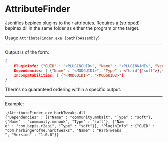 ﻿# AttributeFinder #

Jsonifies bepinex plugins to their attributes.
Requires a (stripped) bepinex.dll in the same folder as either the program or the target.

Usage `AttributeFinder.exe {pathToAssembly}`

---

Output is of the form:
```json
{
	PluginInfo: {"GUID" : "<PLUGINGUID>", "Name" : "<PLUGINNAME>", "Version": "<PLUGINVERSION>"}
	Dependencies: [ {"Name" : "<MODGUID1>", "Type" : <"hard"|"soft">},{"Name" : "<MODGUID2>", "Type" : <"hard"|"soft">}]
	Incompatabilities: [ {"<MODGUID1>", "<MODGUID2>"]
}
```
There's no guaranteed ordering within a specific output.

---

Example:
```
./AttributeFinder.exe HarbTweaks.dll
{"Dependencies" : [{"Name" : "community.mmbait", "Type" : "soft"}, {"Name" : "community.mmhook", "Type" : "soft"}, {"Nam
e" : "com.bepis.r2api", "Type" : "soft"}], "PluginInfo" : {"GUID" : "com.harbingerofme.harbtweaks", "Name" : "HarbTweaks
", "Version" : "1.0.0"}}
```